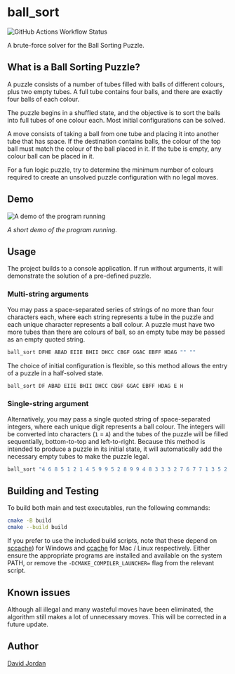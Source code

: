 # ball_sort
![GitHub Actions Workflow Status](https://img.shields.io/github/actions/workflow/status/davedangereux/ball_sort/ci.yml)

A brute-force solver for the Ball Sorting Puzzle.

## What is a Ball Sorting Puzzle?
A puzzle consists of a number of tubes filled with balls of different colours,
plus two empty tubes. A full tube contains four balls, and there are exactly
four balls of each colour.

The puzzle begins in a shuffled state, and the objective is to sort the balls
into full tubes of one colour each. Most initial configurations can be solved.

A move consists of taking a ball from one tube and placing it into another tube
that has space. If the destination contains balls, the colour of the top ball
must match the colour of the ball placed in it. If the tube is empty, any
colour ball can be placed in it.

For a fun logic puzzle, try to determine the minimum number of colours required
to create an unsolved puzzle configuration with no legal moves.

## Demo
![A demo of the program running](https://github.com/D4n93r3ux/ball_sort/assets/61416292/cce0551c-dac6-4aad-b23d-ffd75374b5b5)

*A short demo of the program running.*

## Usage
The project builds to a console application. If run without arguments, it will
demonstrate the solution of a pre-defined puzzle.

### Multi-string arguments
You may pass a space-separated series of strings of no more than four
characters each, where each string represents a tube in the puzzle and each
unique character represents a ball colour. A puzzle must have two more tubes
than there are colours of ball, so an empty tube may be passed as an empty
quoted string.

```bash
ball_sort DFHE ABAD EIIE BHII DHCC CBGF GGAC EBFF HDAG "" ""
```

The choice of initial configuration is flexible, so this method allows the
entry of a puzzle in a half-solved state.

```bash
ball_sort DF ABAD EIIE BHII DHCC CBGF GGAC EBFF HDAG E H
```

### Single-string argument
Alternatively, you may pass a single quoted string of space-separated integers,
where each unique digit represents a ball colour. The integers will be
converted into characters (`1` = `A`) and the tubes of the puzzle will be
filled sequentially, bottom-to-top and left-to-right. Because this method is
intended to produce a puzzle in its initial state, it will automatically add
the necessary empty tubes to make the puzzle legal.

```bash
ball_sort "4 6 8 5 1 2 1 4 5 9 9 5 2 8 9 9 4 8 3 3 3 2 7 6 7 7 1 3 5 2 6 6 8 4 1 7"
```

## Building and Testing

To build both main and test executables, run the following commands:

```bash
cmake -B build
cmake --build build
```

If you prefer to use the included build scripts, note that these depend on
[sccache](https://github.com/mozilla/sccache)) for Windows and
[ccache](https://ccache.dev/) for Mac / Linux respectively. Either ensure the
appropriate programs are installed and available on the system PATH, or remove
the `-DCMAKE_COMPILER_LAUNCHER=` flag from the relevant script.

## Known issues
Although all illegal and many wasteful moves have been eliminated, the algorithm
still makes a lot of unnecessary moves. This will be corrected in a future
update.

## Author
[David Jordan](https://github.com/d4n93r3ux)
